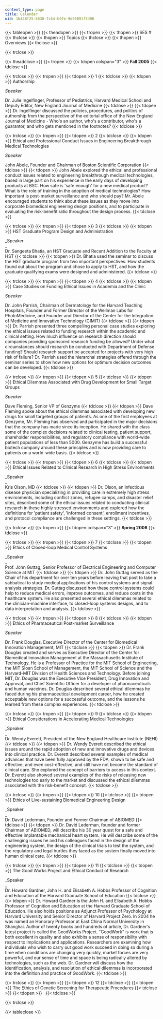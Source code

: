 ```yaml
---
content_type: page
title: Calendar
uid: 1b448f25-6638-7c64-b0fe-9e95091f5d90
---
```


{{< tableopen >}}
{{< theadopen >}}
{{< tropen >}}
{{< thopen >}}
SES #
{{< thclose >}}
{{< thopen >}}
Topics
{{< thclose >}}
{{< thopen >}}
Overviews
{{< thclose >}}

{{< trclose >}}

{{< theadclose >}}
{{< tropen >}}
{{< tdopen colspan="3" >}}
**Fall 2005**
{{< tdclose >}}

{{< trclose >}}
{{< tropen >}}
{{< tdopen >}}
1
{{< tdclose >}}
{{< tdopen >}}
Authorship  
  
_Speaker_  
  
Dr. Julie Ingelfinger, Professor of Pediatrics, Harvard Medical School and Deputy Editor, New England Journal of Medicine
{{< tdclose >}}
{{< tdopen >}}
Dr. Ingelfinger discussed the policies, procedures, and politics of authorship from the perspective of the editorial office of the New England Journal of Medicine - Who's an author, who's a contributor, who's a guarantor, and who gets mentioned in the footnotes?
{{< tdclose >}}

{{< trclose >}}
{{< tropen >}}
{{< tdopen >}}
2
{{< tdclose >}}
{{< tdopen >}}
Ethical and Professional Conduct Issues in Engineering Breakthrough Medical Technologies  
  
_Speaker_  
  
John Abele, Founder and Chairman of Boston Scientific Corporation
{{< tdclose >}}
{{< tdopen >}}
John Abele explored the ethical and professional conduct issues related to engineering breakthrough medical technologies, based in large part on his experience in the early days of developing products at BSC. How safe is 'safe enough' for a new medical product? What is the role of training in the adoption of medical technologies? How important is post-market surveillance and who should pay? Mr. Abele encouraged students to think about these issues as they move into corporate biomedical engineering design positions, and to participate in evaluating the risk-benefit ratio throughout the design process.
{{< tdclose >}}

{{< trclose >}}
{{< tropen >}}
{{< tdopen >}}
3
{{< tdclose >}}
{{< tdopen >}}
HST Graduate Program Design and Administration  
  
_Speaker  
_  
Dr. Sangeeta Bhatia, an HST Graduate and Recent Addition to the Faculty at HST
{{< tdclose >}}
{{< tdopen >}}
Dr. Bhatia used the seminar to discuss the HST graduate program from two important perspectives: How students found out about the program and chose to apply to HST, and how the graduate qualifying exams were designed and administered.
{{< tdclose >}}

{{< trclose >}}
{{< tropen >}}
{{< tdopen >}}
4
{{< tdclose >}}
{{< tdopen >}}
Case Studies on Funding Ethical Issues in Academia and the Clinic  
  
_Speaker_  
  
Dr. John Parrish, Chairman of Dermatology for the Harvard Teaching Hospitals, Founder and Former Director of the Wellman Labs for PhotoMedicine, and Founder and Director of the Center for the Integration of Medicine and Innovative Technology (CIMIT)
{{< tdclose >}}
{{< tdopen >}}
Dr. Parrish presented three compelling personal case studies exploring the ethical issues related to funding research within the academic and clinical setting. How much influence on research direction should companies providing sponsored research funding be allowed? Under what circumstances should research be conducted with Department of Defense funding? Should research support be accepted for projects with very high risk of failure? Dr. Parrish used the hierarchal strategies offered through the seminar series to show how new options for optimum decision outcomes can be developed.
{{< tdclose >}}

{{< trclose >}}
{{< tropen >}}
{{< tdopen >}}
5
{{< tdclose >}}
{{< tdopen >}}
Ethical Dilemmas Associated with Drug Development for Small Target Groups  
  
_Speaker_  
  
Dave Fleming, Senior VP of Genzyme
{{< tdclose >}}
{{< tdopen >}}
Dave Fleming spoke about the ethical dilemmas associated with developing new drugs for small targeted groups of patients. As one of the first employees at Genzyme, Mr. Fleming has observed and participated in the major decisions that the company has made since its inception. He shared with the class some of the complex decisions related to clinical testing, patient support, shareholder responsibilities, and regulatory compliance with world-wide patient populations of less than 5000. Genzyme has build a successful biotech company around these principles and is now providing care to patients on a world-wide basis.
{{< tdclose >}}

{{< trclose >}}
{{< tropen >}}
{{< tdopen >}}
6
{{< tdclose >}}
{{< tdopen >}}
Ethical Issues Related to Clinical Research in High Stress Environments  
  
_Speaker  
_  
Kris Olson, MD
{{< tdclose >}}
{{< tdopen >}}
Dr. Olson, an infectious disease physician specializing in providing care in extremely high stress environments, including conflict zones, refugee camps, and disaster relief sites, described some of the ethical issues related to conducting clinical research in these highly stressed environments and explored how the definitions for 'patient safety', 'informed consent', enrollment incentives, and protocol compliance are challenged in these settings.
{{< tdclose >}}

{{< trclose >}}
{{< tropen >}}
{{< tdopen colspan="3" >}}
**Spring 2006**
{{< tdclose >}}

{{< trclose >}}
{{< tropen >}}
{{< tdopen >}}
7
{{< tdclose >}}
{{< tdopen >}}
Ethics of Closed-loop Medical Control Systems  
  
_Speaker  
_  
Prof. John Guttag, Senior Professor of Electrical Engineering and Computer Science at MIT
{{< tdclose >}}
{{< tdopen >}}
Dr. John Guttag served as the Chair of his department for over ten years before leaving that post to take a sabbatical to study medical applications of his control systems and signal analysis strategies. Dr. Guttag discussed how these control systems could help to reduce medical errors, improve outcomes, and reduce costs in the healthcare system. He also presented several ethical dilemmas related to the clinician-machine interface, to closed-loop systems designs, and to data interpretation and analysis.
{{< tdclose >}}

{{< trclose >}}
{{< tropen >}}
{{< tdopen >}}
8
{{< tdclose >}}
{{< tdopen >}}
Ethics of Pharmaceutical Post-market Surveillance  
  
_Speaker_  
  
Dr. Frank Douglas, Executive Director of the Center for Biomedical Innovation Management, MIT
{{< tdclose >}}
{{< tdopen >}}
Dr. Frank Douglas created and serves as Executive Director of the Center for Biomedical Innovation Management at the Massachusetts Institute of Technology. He is a Professor of Practice for the MIT School of Engineering, the MIT Sloan School of Management, the MIT School of Science and the Harvard-MIT Division of Health Sciences and Technology. Before joining MIT, Dr. Douglas was the Executive Vice President, Drug Innovation and Approval, and Chief Scientific Officer for a developer of pharmaceuticals and human vaccines. Dr. Douglas described several ethical dilemmas he faced during his pharmaceutical development career, how he created acceptable new options for a successful outcome, and the lessons he learned from these complex experiences.
{{< tdclose >}}

{{< trclose >}}
{{< tropen >}}
{{< tdopen >}}
9
{{< tdclose >}}
{{< tdopen >}}
Ethical Considerations in Accelerating Medical Technologies  
  
_Speaker  
_  
Dr. Wendy Everett, President of the New England Healthcare Institute (NEHI)
{{< tdclose >}}
{{< tdopen >}}
Dr. Wendy Everett described the ethical issues around the rapid adoption of new and innovative drugs and devices into clinical practice. Dr. Everett described several examples of medical advances that have been fully approved by the FDA, shown to be safe and effective, and even cost-effective, and still have not become the standard of clinical care. She explored the concept of barriers to access in this context. Dr. Everett also showed several examples of the risks of releasing new technologies too early to the market and discussed the ethical dilemmas associated with the risk-benefit concept.
{{< tdclose >}}

{{< trclose >}}
{{< tropen >}}
{{< tdopen >}}
10
{{< tdclose >}}
{{< tdopen >}}
Ethics of Live-sustaining Biomedical Engineering Design  
  
_Speaker  
_  
Dr. David Lederman, Founder and Former Chairman of ABIOMED
{{< tdclose >}}
{{< tdopen >}}
Dr. David Lederman, founder and former Chairman of ABIOMED, will describe his 30 year quest for a safe and effective implantable mechanical heart system. He will describe some of the challenging issues he and his colleagues faced in the design of the engineering system, the design of the clinical trials to test the system, and the regulatory and legal hurtles they faced as the system finally moved into human clinical care.
{{< tdclose >}}

{{< trclose >}}
{{< tropen >}}
{{< tdopen >}}
11
{{< tdclose >}}
{{< tdopen >}}
The Good Works Project and Ethical Conduct of Research  
  
_Speaker  
_  
Dr. Howard Gardner, John H. and Elisabeth A. Hobbs Professor of Cognition and Education at the Harvard Graduate School of Education
{{< tdclose >}}
{{< tdopen >}}
Dr. Howard Gardner is the John H. and Elisabeth A. Hobbs Professor of Cognition and Education at the Harvard Graduate School of Education. He also holds positions as Adjunct Professor of Psychology at Harvard University and Senior Director of Harvard Project Zero. In 2004 he was named an Honorary Professor at East China Normal University in Shanghai. Author of twenty books and hundreds of article, Dr. Gardner's latest project is called the GoodWorks Project. "GoodWork" is work that is both excellent in quality and also exhibits a sense of responsibility with respect to implications and applications. Researchers are examining how individuals who wish to carry out good work succeed in doing so during a time when conditions are changing very quickly, market forces are very powerful, and our sense of time and space is being radically altered by technologies, such as the web. Dr. Gardner will discuss how the identification, analysis, and resolution of ethical dilemmas is incorporated into the definition and practice of GoodWork.
{{< tdclose >}}

{{< trclose >}}
{{< tropen >}}
{{< tdopen >}}
12
{{< tdclose >}}
{{< tdopen >}}
The Ethics of Genetic Screening for Therapeutic Procedures
{{< tdclose >}}
{{< tdopen >}}
 
{{< tdclose >}}

{{< trclose >}}

{{< tableclose >}}